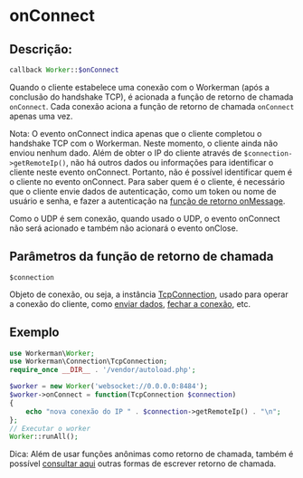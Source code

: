 # onConnect
## Descrição:
```php
callback Worker::$onConnect
```

Quando o cliente estabelece uma conexão com o Workerman (após a conclusão do handshake TCP), é acionada a função de retorno de chamada ```onConnect```. Cada conexão aciona a função de retorno de chamada ```onConnect``` apenas uma vez.

Nota: O evento onConnect indica apenas que o cliente completou o handshake TCP com o Workerman. Neste momento, o cliente ainda não enviou nenhum dado. Além de obter o IP do cliente através de ```$connection->getRemoteIp()```, não há outros dados ou informações para identificar o cliente neste evento onConnect. Portanto, não é possível identificar quem é o cliente no evento onConnect. Para saber quem é o cliente, é necessário que o cliente envie dados de autenticação, como um token ou nome de usuário e senha, e fazer a autenticação na [função de retorno onMessage](on-message.md).

Como o UDP é sem conexão, quando usado o UDP, o evento onConnect não será acionado e também não acionará o evento onClose.

## Parâmetros da função de retorno de chamada

 ``` $connection ```

Objeto de conexão, ou seja, a instância [TcpConnection](../tcp-connection.md), usado para operar a conexão do cliente, como [enviar dados](../tcp-connection/send.md), [fechar a conexão](../tcp-connection/close.md), etc.

## Exemplo

```php
use Workerman\Worker;
use Workerman\Connection\TcpConnection;
require_once __DIR__ . '/vendor/autoload.php';

$worker = new Worker('websocket://0.0.0.0:8484');
$worker->onConnect = function(TcpConnection $connection)
{
    echo "nova conexão do IP " . $connection->getRemoteIp() . "\n";
};
// Executar o worker
Worker::runAll();
```

Dica: Além de usar funções anônimas como retorno de chamada, também é possível [consultar aqui](../faq/callback_methods.md) outras formas de escrever retorno de chamada.

